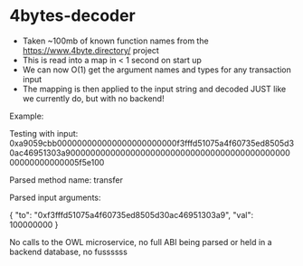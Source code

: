 # 4bytes-decoder

- Taken ~100mb of known function names from the https://www.4byte.directory/ project
- This is read into a map in < 1 second on start up
- We can now O(1) get the argument names and types for any transaction input
- The mapping is then applied to the input string and decoded JUST like we currently do, but with no backend!

Example:

Testing with input:  0xa9059cbb000000000000000000000000f3fffd51075a4f60735ed8505d30ac46951303a90000000000000000000000000000000000000000000000000000000005f5e100

Parsed method name:  transfer

Parsed input arguments: 

{
  "to": "0xf3fffd51075a4f60735ed8505d30ac46951303a9",
  "val": 100000000
}


No calls to the OWL microservice, no full ABI being parsed or held in a backend database, no fussssss